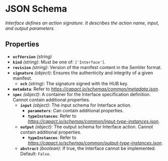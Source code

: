 # JSON Schema

*Interface defines an action signature. It describes the action name, input, and output parameters.*

## Properties

- **`ocfVersion`** *(string)*
- **`kind`** *(string)*: Must be one of: `['Interface']`.
- **`revision`** *(string)*: Version of the manifest content in the SemVer format.
- **`signature`** *(object)*: Ensures the authenticity and integrity of a given manifest.
  - **`och`** *(string)*: The signature signed with the HUB key.
- **`metadata`**: Refer to *https://capact.io/schemas/common/metadata.json*.
- **`spec`** *(object)*: A container for the Interface specification definition. Cannot contain additional properties.
  - **`input`** *(object)*: The input schema for Interface action.
    - **`parameters`**: Can contain additional properties.
    - **`typeInstances`**: Refer to *https://capact.io/schemas/common/input-type-instances.json*.
  - **`output`** *(object)*: The output schema for Interface action. Cannot contain additional properties.
    - **`typeInstances`**: Refer to *https://capact.io/schemas/common/output-type-instances.json*.
  - **`abstract`** *(boolean)*: If true, the Interface cannot be implemented. Default: `False`.
